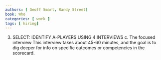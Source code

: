 ```yaml
---
authors: [ Geoff Smart, Randy Street]
book: Who
categories: [ work ]
tags: [ hiring]
---
```

3. SELECT: IDENTIFY A-PLAYERS USING 4 INTERVIEWS
c. The focused interview
This interview takes about 45-60 minutes, and the goal is to dig deeper for info on specific outcomes or competencies in the scorecard.